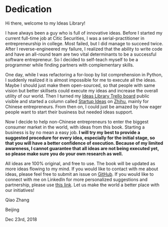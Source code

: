 # Dedication
Hi there, welcome to my Ideas Library!

I have always been a guy who is full of innovative ideas. Before I started my current full-time job at Citic Securities, I was a serial-practitioner in entrepreneurship in college. Most failed, but I did manage to succeed twice. After I reverse-engineered my failure, I realized that the ability to write code and have an all-round team are two vital determinants to be a successful software entrepreneur. So I decided to self-teach myself to be a programmer while finding partners with complementary skills.

One day, while I was refactoring a for-loop by list comprehension in Python, I suddenly realized it is almost impossible for me to execute all the ideas. Maybe I should just make them open-sourced, so that people with same vision but better skillsets could execute my ideas and increase the overall utility of our world. Then I turned my [Ideas Library Trello board](https://trello.com/b/BIweoXtT/ideas-library) public visible and started a column called [Startup Ideas](https://zhuanlan.zhihu.com/startupideas) on [Zhihu](https://www.zhihu.com/), mainly for Chinese entrepreneurs. From then on, I could just be amazed by how eager people want to start their business but needed ideas support.

Now I decide to help non-Chinese entrepreneurs to enter the biggest consumer market in the world, with ideas from this book. Starting a business is by no mean a easy job. **I will try my best to provide a suggested procedure for every idea, especially for the initial stage, so that you will have a better confidence of execution. Because of my limited awareness, I cannot guarantee that all ideas are not being executed yet, so please make sure you do your own research as well.**

All ideas are 100% original, and free to use. The book will be updated as more ideas flowing to my mind. If you would like to contact with me about ideas, please feel free to submit an issue on [GitHub](https://github.com/qzcool/startupideas/issues). If you would like to connect with me on LinkedIn for more personalized suggestions and partnership, please use [this link](https://www.linkedin.com/in/qiaoz/). Let us make the world a better place with our initiatives!

Qiao Zhang

Beijing

Dec 23rd, 2018
